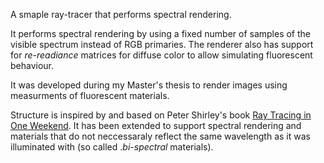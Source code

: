 A smaple ray-tracer that performs spectral rendering.

It performs spectral rendering by using a fixed number of samples of the visible spectrum instead of RGB primaries.
The renderer also has support for *re-readiance* matrices for diffuse color to allow simulating fluorescent behaviour.

It was developed during my Master's thesis to render images using measurments of fluorescent materials.

Structure is inspired by and based on Peter Shirley's book [Ray Tracing in One Weekend](https://raytracing.github.io/books/RayTracingInOneWeekend.html).
It has been extended to support spectral rendering and materials that do not neccessaraly reflect the same wavelength as it was illuminated with (so called .*bi-spectral* materials).
